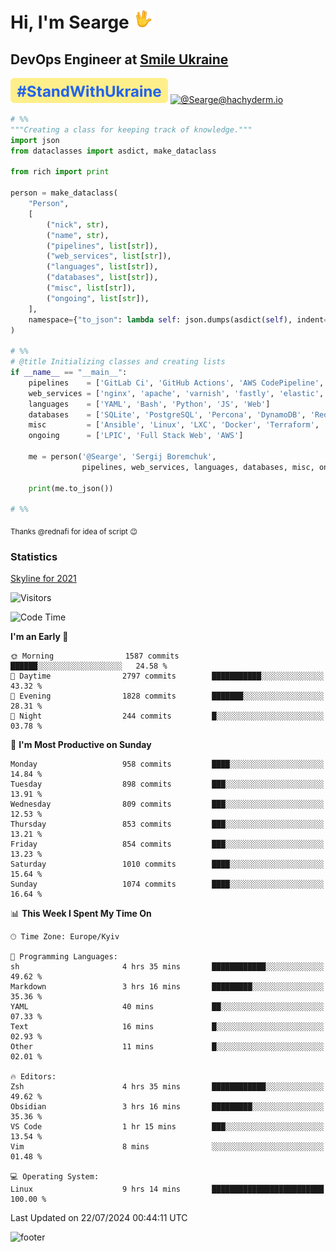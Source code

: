 # Hi, I'm Searge <img src="images/vulcan.webp" style="display: inline-block; margin: 0; height: 2rem" alt="Vulcan salute" />

## DevOps Engineer at [Smile Ukraine](https://smile-ukraine.com/en)

[![Stand With Ukraine](https://raw.githubusercontent.com/vshymanskyy/StandWithUkraine/main/badges/StandWithUkraine.svg)](https://stand-with-ukraine.pp.ua)
<a rel="me" href="https://hachyderm.io/@Searge">![@Searge@hachyderm.io](https://img.shields.io/badge/-@Searge-%232B90D9?logo=mastodon&logoColor=white)</a>

```python
# %%
"""Creating a class for keeping track of knowledge."""
import json
from dataclasses import asdict, make_dataclass

from rich import print

person = make_dataclass(
    "Person",
    [
        ("nick", str),
        ("name", str),
        ("pipelines", list[str]),
        ("web_services", list[str]),
        ("languages", list[str]),
        ("databases", list[str]),
        ("misc", list[str]),
        ("ongoing", list[str]),
    ],
    namespace={"to_json": lambda self: json.dumps(asdict(self), indent=4)},
)

# %%
# @title Initializing classes and creating lists
if __name__ == "__main__":
    pipelines    = ['GitLab Ci', 'GitHub Actions', 'AWS CodePipeline', 'Jenkins']
    web_services = ['nginx', 'apache', 'varnish', 'fastly', 'elastic', 'solr']
    languages    = ['YAML', 'Bash', 'Python', 'JS', 'Web']
    databases    = ['SQLite', 'PostgreSQL', 'Percona', 'DynamoDB', 'Redis']
    misc         = ['Ansible', 'Linux', 'LXC', 'Docker', 'Terraform', 'AWS']
    ongoing      = ['LPIC', 'Full Stack Web', 'AWS']

    me = person('@Searge', 'Sergij Boremchuk',
                pipelines, web_services, languages, databases, misc, ongoing)

    print(me.to_json())

# %%

```

<sub>Thanks @rednafi for idea of script :wink:</sub>

### Statistics

[Skyline for 2021](https://skyline.github.com/Searge/2021)

![Visitors](https://komarev.com/ghpvc/?username=searge&label=Profile%20views&color=0e75b6&style=flat) 
<!--START_SECTION:waka-->
![Code Time](http://img.shields.io/badge/Code%20Time-2%2C669%20hrs%209%20mins-blue)

**I'm an Early 🐤** 

```text
🌞 Morning                1587 commits        ██████░░░░░░░░░░░░░░░░░░░   24.58 % 
🌆 Daytime                2797 commits        ███████████░░░░░░░░░░░░░░   43.32 % 
🌃 Evening                1828 commits        ███████░░░░░░░░░░░░░░░░░░   28.31 % 
🌙 Night                  244 commits         █░░░░░░░░░░░░░░░░░░░░░░░░   03.78 % 
```
📅 **I'm Most Productive on Sunday** 

```text
Monday                   958 commits         ████░░░░░░░░░░░░░░░░░░░░░   14.84 % 
Tuesday                  898 commits         ███░░░░░░░░░░░░░░░░░░░░░░   13.91 % 
Wednesday                809 commits         ███░░░░░░░░░░░░░░░░░░░░░░   12.53 % 
Thursday                 853 commits         ███░░░░░░░░░░░░░░░░░░░░░░   13.21 % 
Friday                   854 commits         ███░░░░░░░░░░░░░░░░░░░░░░   13.23 % 
Saturday                 1010 commits        ████░░░░░░░░░░░░░░░░░░░░░   15.64 % 
Sunday                   1074 commits        ████░░░░░░░░░░░░░░░░░░░░░   16.64 % 
```


📊 **This Week I Spent My Time On** 

```text
🕑︎ Time Zone: Europe/Kyiv

💬 Programming Languages: 
sh                       4 hrs 35 mins       ████████████░░░░░░░░░░░░░   49.62 % 
Markdown                 3 hrs 16 mins       █████████░░░░░░░░░░░░░░░░   35.36 % 
YAML                     40 mins             ██░░░░░░░░░░░░░░░░░░░░░░░   07.33 % 
Text                     16 mins             █░░░░░░░░░░░░░░░░░░░░░░░░   02.93 % 
Other                    11 mins             █░░░░░░░░░░░░░░░░░░░░░░░░   02.01 % 

🔥 Editors: 
Zsh                      4 hrs 35 mins       ████████████░░░░░░░░░░░░░   49.62 % 
Obsidian                 3 hrs 16 mins       █████████░░░░░░░░░░░░░░░░   35.36 % 
VS Code                  1 hr 15 mins        ███░░░░░░░░░░░░░░░░░░░░░░   13.54 % 
Vim                      8 mins              ░░░░░░░░░░░░░░░░░░░░░░░░░   01.48 % 

💻 Operating System: 
Linux                    9 hrs 14 mins       █████████████████████████   100.00 % 
```


 Last Updated on 22/07/2024 00:44:11 UTC
<!--END_SECTION:waka-->

![footer](https://capsule-render.vercel.app/api?type=waving&color=gradient&customColorList=14,21&height=82&section=footer)
